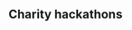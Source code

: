 <!-- .slide: data-state="dim" data-background="resources/charityhack.jpg" -->

## Charity hackathons
